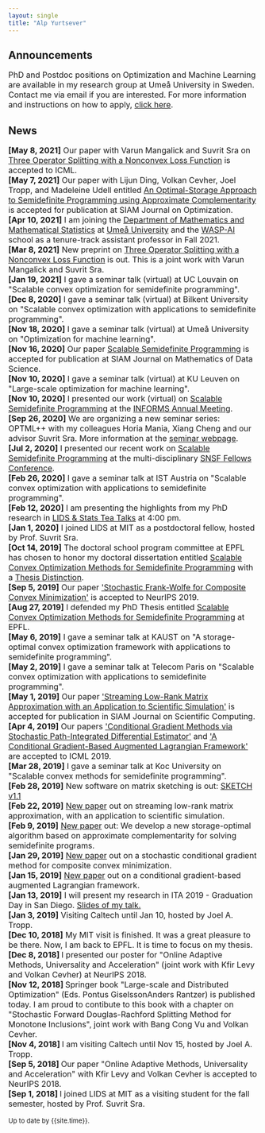 ```yaml
---
layout: single
title: "Alp Yurtsever"
---
```


<h2>Announcements</h2>

<font size="3">
<p>
PhD and Postdoc positions on Optimization and Machine Learning are available in my research group at Umeå University in Sweden. 
Contact me via email if you are interested. 
For more information and instructions on how to apply, <a href="https://www.umu.se/en/work-with-us/open-positions/wasp-ai-program-phd-position-in-optimization-and-machine-learning_395827/">click here</a>.
</p>
</font>


<h2>News</h2>

<font size="3">
<p>
<b>[May 8, 2021]</b> Our paper with Varun Mangalick and Suvrit Sra on <a href="https://arxiv.org/abs/2103.04568">Three Operator Splitting with a Nonconvex Loss Function</a> is accepted to ICML. 
<br>
<b>[May 7, 2021]</b> Our paper with Lijun Ding, Volkan Cevher, Joel Tropp, and Madeleine Udell entitled <a href="https://arxiv.org/abs/1902.03373">An Optimal-Storage Approach to Semidefinite Programming using Approximate Complementarity</a> is accepted for publication at SIAM Journal on Optimization.
<br>
<b>[Apr 10, 2021]</b> I am joining the <a href="https://www.umu.se/en/department-of-mathematics-and-mathematical-statistics/">Department of Mathematics and Mathematical Statistics</a> at <a href="https://www.umu.se/">Umeå University</a> and the <a href="https://wasp-sweden.org/">WASP-AI</a> school as a tenure-track assistant professor in Fall 2021.  
<br>
<b>[Mar 8, 2021]</b> New preprint on <a href="https://arxiv.org/abs/2103.04568">Three Operator Splitting with a Nonconvex Loss Function</a> is out. This is a joint work with Varun Mangalick and Suvrit Sra.
<br>
<b>[Jan 19, 2021]</b> I gave a seminar talk (virtual) at UC Louvain on "Scalable convex optimization for semidefinite programming".
<br>
<b>[Dec 8, 2020]</b> I gave a seminar talk (virtual) at Bilkent University on "Scalable convex optimization with applications to semidefinite programming".
<br>
<b>[Nov 18, 2020]</b> I gave a seminar talk (virtual) at Umeå University on "Optimization for machine learning".
<br>
<b>[Nov 16, 2020]</b> Our paper <a href="https://arxiv.org/pdf/1912.02949.pdf">Scalable Semidefinite Programming</a> is accepted for publication at SIAM Journal on Mathematics of Data Science.
<br>
<b>[Nov 10, 2020]</b> I gave a seminar talk (virtual) at KU Leuven on "Large-scale optimization for machine learning".
<br>
<b>[Nov 10, 2020]</b> I presented our work (virtual) on <a href="https://arxiv.org/pdf/1912.02949.pdf">Scalable Semidefinite Programming</a> at the  <a href="http://meetings2.informs.org/wordpress/annual2020/">INFORMS Annual Meeting</a>.
<br>
<b>[Sep 26, 2020]</b> We are organizing a new seminar series: OPTML++ with my colleagues Horia Mania, Xiang Cheng and our advisor Suvrit Sra. More information at the <a href="https://sites.google.com/view/optml/">seminar webpage</a>.
<br>
<b>[Jul 2, 2020]</b> I presented our recent work on <a href="https://arxiv.org/pdf/1912.02949.pdf">Scalable Semidefinite Programming</a> at the multi-disciplinary <a href="https://www.swissnexboston.org/event/snsf-fellows-conference/">SNSF Fellows Conference</a>.
<br>
<b>[Feb 26, 2020]</b> I gave a seminar talk at IST Austria on "Scalable convex optimization with applications to semidefinite programming".
<br>
<b>[Feb 12, 2020]</b> I am presenting the highlights from my PhD research in <a href="https://lids.mit.edu/news-and-events/events/scalable-convex-optimization-applications-semidefinite-programming">LIDS & Stats Tea Talks</a> at 4:00 pm.
<br>
<b>[Jan 1, 2020]</b> I joined LIDS at MIT as a postdoctoral fellow, hosted by Prof. Suvrit Sra.
<br>
<b>[Oct 14, 2019]</b> The doctoral school program committee at EPFL has chosen to honor my doctoral dissertation entitled <a href="https://infoscience.epfl.ch/record/269157?ln=en">Scalable Convex Optimization Methods for Semidefinite Programming</a> with a <a href="https://www.epfl.ch/education/phd/phd-awards/thesis-distinction/">Thesis Distinction</a>.
<br>
<b>[Sep 5, 2019]</b> Our paper <a href="https://arxiv.org/abs/1901.10348">'Stochastic Frank-Wolfe for Composite Convex Minimization'</a> is accepted to NeurIPS 2019.
<br>
<b>[Aug 27, 2019]</b> I defended my PhD Thesis entitled <a href="https://infoscience.epfl.ch/record/269157?ln=en">Scalable Convex Optimization Methods for Semidefinite Programming</a> at EPFL.
<br>
<b>[May 6, 2019]</b> I gave a seminar talk at KAUST on "A storage-optimal convex optimization framework with applications to semidefinite programming".
<br>
<b>[May 2, 2019]</b> I gave a seminar talk at Telecom Paris on "Scalable convex optimization with applications to semidefinite programming".
<br>
<b>[May 1, 2019]</b> Our paper <a href="https://arxiv.org/pdf/1902.08651">'Streaming Low-Rank Matrix Approximation with an Application to Scientific Simulation'</a> is accepted for publication in SIAM Journal on Scientific Computing.
<br>
<b>[Apr 4, 2019]</b> Our papers <a href="https://infoscience.epfl.ch/record/265563">'Conditional Gradient Methods via Stochastic Path-Integrated Differential Estimator'</a> and <a href="https://arxiv.org/abs/1901.04013">'A Conditional Gradient-Based Augmented Lagrangian Framework'</a> are accepted to ICML 2019.
<br>
<b>[Mar 28, 2019]</b> I gave a seminar talk at Koc University on "Scalable convex methods for semidefinite programming".
<br>
<b>[Feb 28, 2019]</b> New software on matrix sketching is out: <a href="https://github.com/alpyurtsever/SKETCH">SKETCH v1.1</a>
<br>
<b>[Feb 22, 2019]</b> <a href="https://arxiv.org/abs/1902.08651">New paper</a> out on streaming low-rank matrix approximation, with an application to scientific simulation. 
<br>
<b>[Feb 9, 2019]</b> <a href="https://arxiv.org/abs/1902.03373">New paper</a> out: We develop a new storage-optimal algorithm based on approximate complementarity for solving semidefinite programs. 
<br>
<b>[Jan 29, 2019]</b> <a href="https://arxiv.org/abs/1901.10348">New paper</a> out on a stochastic conditional gradient method for composite convex minimization. 
<br>
<b>[Jan 15, 2019]</b> <a href="https://arxiv.org/abs/1901.04013">New paper</a> out on a conditional gradient-based augmented Lagrangian framework. 
<br>
<b>[Jan 13, 2019]</b> I will present my research in ITA 2019 - Graduation Day in San Diego. <a href="https://drive.google.com/open?id=1a1UhTkPYVLO85QirlAneN4hW5pt__dfF">Slides of my talk.</a>
<br>
<b>[Jan 3, 2019]</b> Visiting Caltech until Jan 10, hosted by Joel A. Tropp. 
<br>
<b>[Dec 10, 2018]</b> My MIT visit is finished. It was a great pleasure to be there. Now, I am back to EPFL. It is time to focus on my thesis. 
<br>
<b>[Dec 8, 2018] </b> I presented our poster for "Online Adaptive Methods, Universality and Acceleration" (joint work with Kfir Levy and Volkan Cevher) at NeurIPS 2018.
<br>
<b>[Nov 12, 2018] </b> Springer book "Large-scale and Distributed Optimization" (Eds. Pontus GiselssonAnders Rantzer) is published today. I am proud to contibute to this book with a chapter on "Stochastic Forward Douglas-Rachford Splitting Method for Monotone Inclusions", joint work with Bang Cong Vu and Volkan Cevher.
<br>
<b>[Nov 4, 2018] </b> I am visiting Caltech until Nov 15, hosted by Joel A. Tropp.
<br>
<b>[Sep 5, 2018] </b> Our paper "Online Adaptive Methods, Universality and Acceleration" with Kfir Levy and Volkan Cevher is accepted to NeurIPS 2018.
<br>
<b>[Sep 1, 2018] </b> I joined LIDS at MIT as a visiting student for the fall semester, hosted by Prof. Suvrit Sra.
<br>
</p>
</font>


<font size="2">
<i class="far fa-calendar-alt"></i> Up to date by {{site.time}}.
</font>

